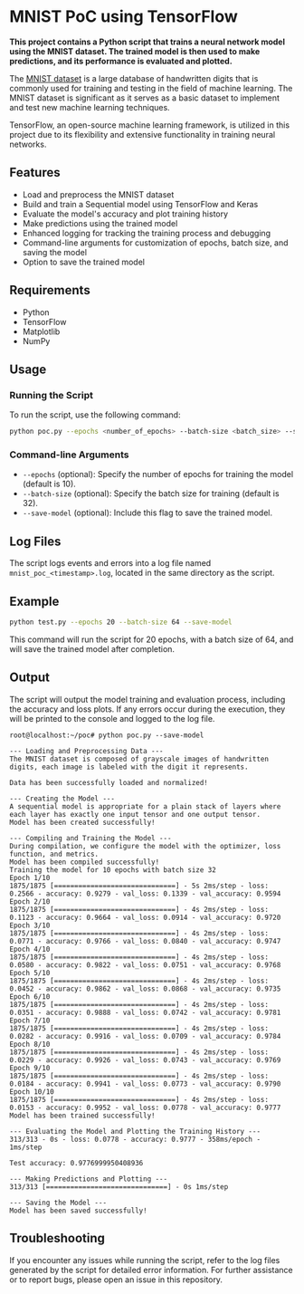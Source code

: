 # MNIST PoC using TensorFlow

**This project contains a Python script that trains a neural network model using the MNIST dataset. The trained model is then used to make predictions, and its performance is evaluated and plotted.**

The [MNIST dataset](http://yann.lecun.com/exdb/mnist/) is a large database of handwritten digits that is commonly used for training and testing in the field of machine learning. The MNIST dataset is significant as it serves as a basic dataset to implement and test new machine learning techniques.

TensorFlow, an open-source machine learning framework, is utilized in this project due to its flexibility and extensive functionality in training neural networks.

## Features
- Load and preprocess the MNIST dataset
- Build and train a Sequential model using TensorFlow and Keras
- Evaluate the model's accuracy and plot training history
- Make predictions using the trained model
- Enhanced logging for tracking the training process and debugging
- Command-line arguments for customization of epochs, batch size, and saving the model
- Option to save the trained model

## Requirements
- Python
- TensorFlow
- Matplotlib
- NumPy

## Usage
### Running the Script
To run the script, use the following command:
```bash
python poc.py --epochs <number_of_epochs> --batch-size <batch_size> --save-model
```

### Command-line Arguments
- `--epochs` (optional): Specify the number of epochs for training the model (default is 10).
- `--batch-size` (optional): Specify the batch size for training (default is 32).
- `--save-model` (optional): Include this flag to save the trained model.

## Log Files
The script logs events and errors into a log file named `mnist_poc_<timestamp>.log`, located in the same directory as the script.

## Example
```bash
python test.py --epochs 20 --batch-size 64 --save-model
```

This command will run the script for 20 epochs, with a batch size of 64, and will save the trained model after completion.

## Output
The script will output the model training and evaluation process, including the accuracy and loss plots. If any errors occur during the execution, they will be printed to the console and logged to the log file.

```
root@localhost:~/poc# python poc.py --save-model

--- Loading and Preprocessing Data ---
The MNIST dataset is composed of grayscale images of handwritten digits, each image is labeled with the digit it represents.

Data has been successfully loaded and normalized!

--- Creating the Model ---
A sequential model is appropriate for a plain stack of layers where each layer has exactly one input tensor and one output tensor.
Model has been created successfully!

--- Compiling and Training the Model ---
During compilation, we configure the model with the optimizer, loss function, and metrics.
Model has been compiled successfully!
Training the model for 10 epochs with batch size 32
Epoch 1/10
1875/1875 [==============================] - 5s 2ms/step - loss: 0.2566 - accuracy: 0.9279 - val_loss: 0.1339 - val_accuracy: 0.9594
Epoch 2/10
1875/1875 [==============================] - 4s 2ms/step - loss: 0.1123 - accuracy: 0.9664 - val_loss: 0.0914 - val_accuracy: 0.9720
Epoch 3/10
1875/1875 [==============================] - 4s 2ms/step - loss: 0.0771 - accuracy: 0.9766 - val_loss: 0.0840 - val_accuracy: 0.9747
Epoch 4/10
1875/1875 [==============================] - 4s 2ms/step - loss: 0.0580 - accuracy: 0.9822 - val_loss: 0.0751 - val_accuracy: 0.9768
Epoch 5/10
1875/1875 [==============================] - 4s 2ms/step - loss: 0.0452 - accuracy: 0.9862 - val_loss: 0.0868 - val_accuracy: 0.9735
Epoch 6/10
1875/1875 [==============================] - 4s 2ms/step - loss: 0.0351 - accuracy: 0.9888 - val_loss: 0.0742 - val_accuracy: 0.9781
Epoch 7/10
1875/1875 [==============================] - 4s 2ms/step - loss: 0.0282 - accuracy: 0.9916 - val_loss: 0.0709 - val_accuracy: 0.9784
Epoch 8/10
1875/1875 [==============================] - 4s 2ms/step - loss: 0.0229 - accuracy: 0.9926 - val_loss: 0.0743 - val_accuracy: 0.9769
Epoch 9/10
1875/1875 [==============================] - 4s 2ms/step - loss: 0.0184 - accuracy: 0.9941 - val_loss: 0.0773 - val_accuracy: 0.9790
Epoch 10/10
1875/1875 [==============================] - 4s 2ms/step - loss: 0.0153 - accuracy: 0.9952 - val_loss: 0.0778 - val_accuracy: 0.9777
Model has been trained successfully!

--- Evaluating the Model and Plotting the Training History ---
313/313 - 0s - loss: 0.0778 - accuracy: 0.9777 - 358ms/epoch - 1ms/step

Test accuracy: 0.9776999950408936

--- Making Predictions and Plotting ---
313/313 [==============================] - 0s 1ms/step

--- Saving the Model ---
Model has been saved successfully!
```

## Troubleshooting

If you encounter any issues while running the script, refer to the log files generated by the script for detailed error information. For further assistance or to report bugs, please open an issue in this repository.
